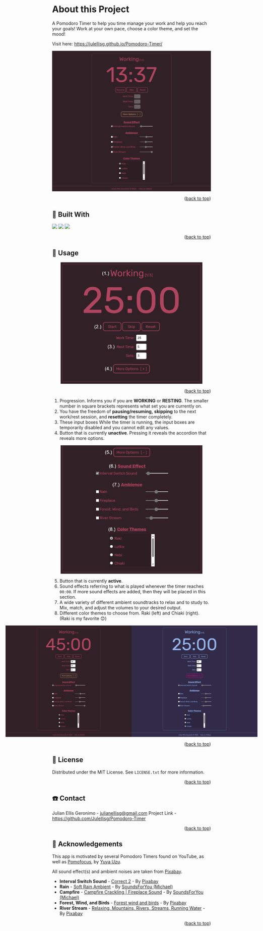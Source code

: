 <a name="readme-top"></a>
# About this Project
A Pomodoro Timer to help you time manage your work and help you reach your goals! Work at your own pace, choose a color theme, and set the mood!

Visit here: https://julellisg.github.io/Pomodoro-Timer/

<div style="display: flex; justify-content: center; align-items: center;">
    <img src="src/1.png" alt="First Image" width="600"/>
</div>
<p align="right">(<a href="#readme-top">back to top</a>)</p>

## :hammer: Built With
<div>
    <img src="https://img.shields.io/badge/HTML5-E34F26?style=for-the-badge&logo=html5&logoColor=white">
    <img src="https://img.shields.io/badge/css3-%231572B6.svg?style=for-the-badge&logo=css3&logoColor=white">
    <img src="https://img.shields.io/badge/JavaScript-323330?style=for-the-badge&logo=javascript&logoColor=F7DF1E">
</div>
<p align="right">(<a href="#readme-top">back to top</a>)</p>

## :rocket: Usage
<div style="display: flex; justify-content: center; align-items: center;">
    <img src="src/2.png" alt="First Image" width="450"/>
</div>
<p align="right">(<a href="#readme-top">back to top</a>)</p>

1. Progression. Informs you if you are **WORKING** or **RESTING**. The smaller number in square brackets represents what set you are currently on. 
2. You have the freedom of **pausing/resuming,** **skipping** to the next work/rest session, and **resetting** the timer completely. 
3. These input boxes While the timer is running, the input boxes are temporarily disabled and you cannot edit any values.
4. Button that is currently **unactive**. Pressing it reveals the accordion that reveals more options.

<div style="display: flex; justify-content: center; align-items: center;">
    <img src="src/3.png" alt="First Image" width="450"/>
</div>

5. Button that is currently **active**.
6. Sound effects referring to what is played whenever the timer reaches `00:00`. If more sound effects are added, then they will be placed in this section. 
7. A wide variety of different ambient soundtracks to relax and to study to. Mix, match, and adjust the volumes to your desired output.
8. Different color themes to choose from. Raki (left) and Chiaki (right).
(Raki is my favorite :blush:)

<div style="display: flex; justify-content: center; align-items: center;">
    <img src="src/4.png" alt="First Image" width="400"/>
    <img src="src/5.png" alt="First Image" width="400"/>
</div>
<p align="right">(<a href="#readme-top">back to top</a>)</p>

## :pencil: License
Distributed under the MIT License. See `LICENSE.txt` for more information.
<p align="right">(<a href="#readme-top">back to top</a>)</p>

## :phone: Contact
Julian Ellis Geronimo - julianellisg@gmail.com
Project Link - https://github.com/Julellisg/Pomodoro-Timer
<p align="right">(<a href="#readme-top">back to top</a>)</p>

## :book: Acknowledgements
This app is motivated by several Pomodoro Timers found on YouTube, as well as [Pomofocus](https://pomofocus.io/), by [Yuya Uzu](https://github.com/uzura89).

All sound effect(s) and ambient noises are taken from [Pixabay](https://pixabay.com/).
- **Interval Switch Sound** - [Correct 2](https://pixabay.com/users/pixabay-1/) - By [Pixabay](https://pixabay.com/users/pixabay-1/)
- **Rain**  - [Soft Rain Ambient](https://pixabay.com/sound-effects/soft-rain-ambient-111154/) - By [SoundsForYou (Michael)](https://pixabay.com/users/soundsforyou-4861230/)
- **Campfire** - [Campfire Crackling | Fireplace Sound](https://pixabay.com/sound-effects/campfire-crackling-fireplace-sound-119594/) - By [SoundsForYou (Michael)](https://pixabay.com/users/soundsforyou-4861230/)
- **Forest, Wind, and Birds** - [Forest wind and birds](https://pixabay.com/sound-effects/forest-wind-and-birds-6881/) - By [Pixabay](https://pixabay.com/users/pixabay-1/)
- **River Stream** - [Relaxing, Mountains, Rivers, Streams, Running Water](https://pixabay.com/sound-effects/relaxing-mountains-rivers-streams-running-water-18178/) - By [Pixabay](https://pixabay.com/users/pixabay-1/)
<p align="right">(<a href="#readme-top">back to top</a>)</p>